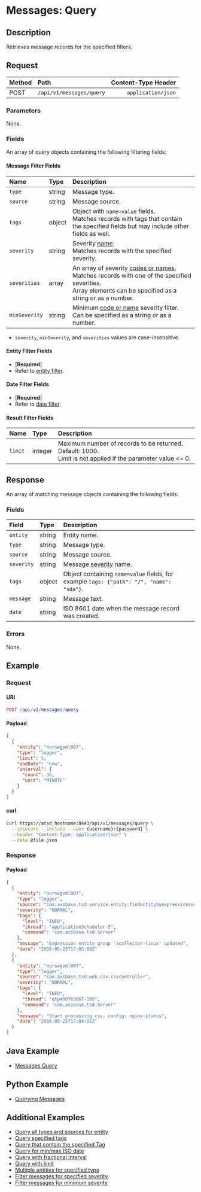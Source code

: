 # Messages: Query

## Description

Retrieves message records for the specified filters.

## Request

| **Method** | **Path** | **Content-Type Header**|
|:---|:---|---:|
| POST | `/api/v1/messages/query` | `application/json` |

### Parameters

None.

### Fields

An array of query objects containing the following filtering fields:

#### Message Filter Fields

| **Name**  | **Type** | **Description**  |
|:---|:---|:---|
|`type`       |  string   | Message type. |
|`source`       |  string   | Message source. |
|`tags`          | object  | Object with `name=value` fields. <br>Matches records with tags that contain the specified fields but may include other fields as well. |
|`severity`     |  string   | Severity [name](../../../api/data/severity.md).  <br>Matches records with the specified severity.|
|`severities`   |  array   | An array of severity [codes or names](../../../api/data/severity.md).  <br>Matches records with one of the specified severities.<br>Array elements can be specified as a string or as a number.|
|`minSeverity`  |  string   | Minimum [code or name](../../../api/data/severity.md) severity filter. <br>Can be specified as a string or as a number. |

* `severity`, `minSeverity`, and `severities` values are case-insensitive.

#### Entity Filter Fields

* [**Required**]
* Refer to [entity filter](../filter-entity.md).

#### Date Filter Fields

* [**Required**]
* Refer to [date filter](../filter-date.md).

#### Result Filter Fields

| **Name**  | **Type** | **Description**  |
|:---|:---|:---|
| `limit`   | integer | Maximum number of records to be returned. Default: 1000.<br>Limit is not applied if the parameter value <= 0. |

## Response

An array of matching message objects containing the following fields:

### Fields

| **Field** | **Type** | **Description** |
|:---|:---|:---|
|`entity` | string | Entity name. |
|`type` | string | Message type. |
|`source` | string | Message source. |
|`severity` | string | Message [severity](../../../api/data/severity.md) name. |
|`tags` | object |  Object containing `name=value` fields, for example `tags: {"path": "/", "name": "sda"}`. |
|`message` | string | Message text. |
|`date` | string | ISO 8601 date when the message record was created. |

### Errors

None.

## Example

### Request

#### URI

```elm
POST /api/v1/messages/query
```

#### Payload

```json
[
  {
    "entity": "nurswgvml007",
    "type": "logger",
    "limit": 5,
    "endDate": "now",
    "interval": {
      "count": 30,
      "unit": "MINUTE"
    }
  }
]
```

#### curl

```bash
curl https://atsd_hostname:8443/api/v1/messages/query \
  --insecure --include --user {username}:{password} \
  --header "Content-Type: application/json" \
  --data @file.json
```

### Response

#### Payload

```json
[
  {
    "entity": "nurswgvml007",
    "type": "logger",
    "source": "com.axibase.tsd.service.entity.findentitybyexpressionserviceimpl",
    "severity": "NORMAL",
    "tags": {
      "level": "INFO",
      "thread": "applicationScheduler-5",
      "command": "com.axibase.tsd.Server"
    },
    "message": "Expression entity group 'scollector-linux' updated",
    "date": "2016-05-25T17:05:00Z"
  },
  {
    "entity": "nurswgvml007",
    "type": "logger",
    "source": "com.axibase.tsd.web.csv.csvcontroller",
    "severity": "NORMAL",
    "tags": {
      "level": "INFO",
      "thread": "qtp490763067-195",
      "command": "com.axibase.tsd.Server"
    },
    "message": "Start processing csv, config: nginx-status",
    "date": "2016-05-25T17:04:01Z"
  }
]
```

## Java Example

* [Messages Query](examples/DataApiMessagesQueryExample.java)

## Python Example

* [Querying Messages](https://github.com/axibase/atsd-api-python#querying-messages)

## Additional Examples

* [Query all types and sources for entity](examples/query/messages-query-all-types.md)
* [Query specified tags](examples/query/messages-query-tags.md)
* [Query that contain the specified Tag](examples/query/messages-query-contain-specifield-tags.md)
* [Query for min/max ISO date](examples/query/messages-query-min-max-iso-date.md)
* [Query with fractional interval](examples/query/messages-query-fractional-interval.md)
* [Query with limit](examples/query/messages-query-limit.md)
* [Multiple entities for specified type](examples/query/messages-query-multiple-entities-specified-type.md)
* [Filter messages for specified severity](examples/query/messages-query-filter-messages-specified-severity.md)
* [Filter messages for minimum severity](examples/query/messages-query-filter-messages-minimum-severity.md)
